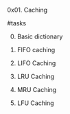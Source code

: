 0x01. Caching

#tasks

0. Basic dictionary

1. FIFO caching

2. LIFO Caching

3. LRU Caching

4. MRU Caching

5. LFU Caching
